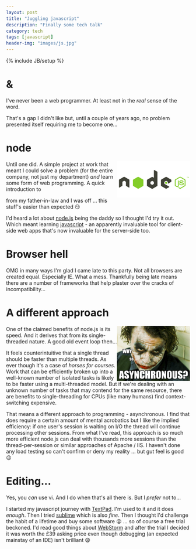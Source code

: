 ```yaml
---
layout: post
title: "Juggling javascript"
description: "Finally some tech talk"
category: tech
tags: [javascript]
header-img: "images/js.jpg"
---
```

{% include JB/setup %}

# &

I've never been a web programmer.  At least not in the *real* sense of the word.

That's a gap I didn't like but, until a couple of years ago, no problem presented itself requiring me to become one...

# node

<img src="/images/nodejs.png" align="right" class="frameit" width="200px">

Until one did.  A simple project at work that meant I could solve a problem (for the entire company, not just my department) *and* learn some form of web programming.  A quick introduction to [<form>](http://www.w3schools.com/tags/tag_form.asp) from my father-in-law and I was off ... this stuff's easier than expected :smirk:

I'd heard a lot about [node.js](https://nodejs.org) being the daddy so I thought I'd try it out.  Which meant learning [javascript](http://www.w3schools.com/js/) - an apparently invaluable tool for client-side web apps that's now invaluable for the server-side too.

# Browser hell

OMG in many ways I'm glad I came late to this party.  Not all browsers are created equal.  Especially IE.  What a mess.  Thankfully being late means there are a number of frameworks that help plaster over the cracks of incompatibility...

# A different approach

<img src="/images/async.jpg" align="right" class="frameit" width="200px">

One of the claimed benefits of node.js is its speed.  And it derives that from its single-threaded nature.  A good old event loop then...

It feels counterintuitive that a single thread should be faster than multiple threads.  As ever though it's a case of *horses for courses*.  Work that can be efficiently broken up into a well-known number of isolated tasks is likely to be faster using a multi-threaded model.  But if we're dealing with an unknown number of tasks that may contend for the same resource, there are benefits to single-threading for CPUs (like many humans) find context-switching expensive.

That means a different approach to programming - asynchronous.  I find that does require a certain amount of mental acrobatics but I like the implied efficiency: if one user's session is waiting on I/O the thread will continue processing other sessions.  From what I've read, this approach is so much more efficient node.js can deal with thousands more sessions than the thread-per-session or similar approaches of Apache / IIS.  I haven't done any load testing so can't confirm or deny my reality ... but gut feel is good :wink:

# Editing...

Yes, you *can* use vi.  And I do when that's all there is.  But I *prefer* not to...

I started my javascript journey with [TextPad](https://www.textpad.com).  I'm used to it and it does *enough*.  Then I tried [sublime](http://www.sublimetext.com) which is also *fine*.  Then I thought I'd challenge the habit of a lifetime and buy some software :open_mouth: ... so of course a free trial beckoned.  I'd read good things about [WebStorm](https://www.jetbrains.com/webstorm/) and after the trial I decided it was worth the £39 asking price even though debugging (an expected mainstay of an IDE) isn't brilliant :weary:

